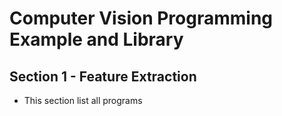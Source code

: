 # Computer Vision Programming Example and Library

## Section 1 - Feature Extraction

- This section list all programs
